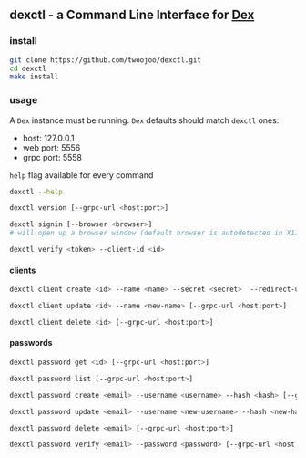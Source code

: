 ## dexctl - a Command Line Interface for [Dex](https://dexidp.io/)

### install

```bash
git clone https://github.com/twoojoo/dexctl.git
cd dexctl
make install
```

### usage

A `Dex` instance must be running. `Dex` defaults should match `dexctl` ones:

- host: 127.0.0.1
- web port: 5556
- grpc port: 5558

`help` flag available for every command
```bash
dexctl --help
```

```bash
dexctl version [--grpc-url <host:port>]
```

```bash
dexctl signin [--browser <browser>]
# will open up a browser window (default browser is autodetected in X11)
```

```bash
dexctl verify <token> --client-id <id>
```

#### clients

```bash
dexctl client create <id> --name <name> --secret <secret>  --redirect-uris <uri1,uri2...> [--grpc-url <host:port>]
```

```bash
dexctl client update <id> --name <new-name> [--grpc-url <host:port>]
```

```bash
dexctl client delete <id> [--grpc-url <host:port>]
```

#### passwords

```bash
dexctl password get <id> [--grpc-url <host:port>]
```

```bash
dexctl password list [--grpc-url <host:port>]
```

```bash
dexctl password create <email> --username <username> --hash <hash> [--grpc-url <host:port>]
```

```bash
dexctl password update <email> --username <new-username> --hash <new-hash> [--grpc-url <host:port>]
```

```bash
dexctl password delete <email> [--grpc-url <host:port>]
```

```bash
dexctl password verify <email> --password <password> [--grpc-url <host:port>]
```